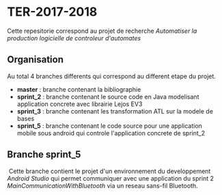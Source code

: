 # TER-2017-2018

Cette repesitorie correspond au projet de recherche *Automatiser la production logicielle de controleur d'automates*



## Organisation

 Au total 4 branches differents qui correspond au different etape du projet.

- **master** : branche contenant la bibliographie
- **sprint_2** : branche contenant le source code en Java modelisant application concrete avec librairie Lejos EV3
- **sprint_3** : branche contenant les transformation ATL sur la modele de bases
- **sprint_5** : branche contenant le code source pour une application mobile sous android qui controle l'application concrete de sprint_2



## Branche sprint_5

​	Cette branche contient le projet d'un environnement du developpement *Android Studio* qui permet communiquer avec une application du sprint 2 *MainCommunicationWithBluetooth* via un reseau sans-fil Bluetooth.

